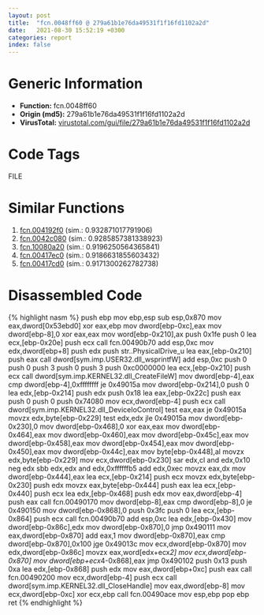 ```yaml
---
layout: post
title:  "fcn.0048ff60 @ 279a61b1e76da49531f1f16fd1102a2d"
date:   2021-08-30 15:52:19 +0300
categories: report
index: false
---
```


# Generic Information
- **Function:** fcn.0048ff60
- **Origin (md5):** 279a61b1e76da49531f1f16fd1102a2d
- **VirusTotal:** [virustotal.com/gui/file/279a61b1e76da49531f1f16fd1102a2d][virustotal_ref]

# Code Tags
<span class="tag" id="FILE">FILE</span>


# Similar Functions

1. [fcn.004192f0][similar_1_ref] (sim.: 0.932871017791906)
2. [fcn.0042c080][similar_2_ref] (sim.: 0.9285857381338923)
3. [fcn.10080a20][similar_3_ref] (sim.: 0.9196250564365841)
4. [fcn.00417ec0][similar_4_ref] (sim.: 0.9186631855603432)
5. [fcn.00417cd0][similar_5_ref] (sim.: 0.9171300262782738)


# Disassembled Code

{% highlight nasm %}
push ebp
mov ebp,esp
sub esp,0x870
mov eax,dword[0x53ebd0]
xor eax,ebp
mov dword[ebp-0xc],eax
mov dword[ebp-8],0
xor eax,eax
mov word[ebp-0x210],ax
push 0x1fe
push 0
lea ecx,[ebp-0x20e]
push ecx
call fcn.00490b70
add esp,0xc
mov edx,dword[ebp+8]
push edx
push str..PhysicalDrive_u
lea eax,[ebp-0x210]
push eax
call dword[sym.imp.USER32.dll_wsprintfW]
add esp,0xc
push 0
push 0
push 3
push 0
push 3
push 0xc0000000
lea ecx,[ebp-0x210]
push ecx
call dword[sym.imp.KERNEL32.dll_CreateFileW]
mov dword[ebp-4],eax
cmp dword[ebp-4],0xffffffff
je 0x49015a
mov dword[ebp-0x214],0
push 0
lea edx,[ebp-0x214]
push edx
push 0x18
lea eax,[ebp-0x22c]
push eax
push 0
push 0
push 0x74080
mov ecx,dword[ebp-4]
push ecx
call dword[sym.imp.KERNEL32.dll_DeviceIoControl]
test eax,eax
je 0x49015a
movzx edx,byte[ebp-0x229]
test edx,edx
jle 0x49015a
mov dword[ebp-0x230],0
mov dword[ebp-0x468],0
xor eax,eax
mov dword[ebp-0x464],eax
mov dword[ebp-0x460],eax
mov dword[ebp-0x45c],eax
mov dword[ebp-0x458],eax
mov dword[ebp-0x454],eax
mov dword[ebp-0x450],eax
mov dword[ebp-0x44c],eax
mov byte[ebp-0x448],al
movzx edx,byte[ebp-0x229]
mov ecx,dword[ebp-0x230]
sar edx,cl
and edx,0x10
neg edx
sbb edx,edx
and edx,0xffffffb5
add edx,0xec
movzx eax,dx
mov dword[ebp-0x444],eax
lea ecx,[ebp-0x214]
push ecx
movzx edx,byte[ebp-0x230]
push edx
movzx eax,byte[ebp-0x444]
push eax
lea ecx,[ebp-0x440]
push ecx
lea edx,[ebp-0x468]
push edx
mov eax,dword[ebp-4]
push eax
call fcn.00490170
mov dword[ebp-8],eax
cmp dword[ebp-8],0
je 0x490150
mov dword[ebp-0x868],0
push 0x3fc
push 0
lea ecx,[ebp-0x864]
push ecx
call fcn.00490b70
add esp,0xc
lea edx,[ebp-0x430]
mov dword[ebp-0x86c],edx
mov dword[ebp-0x870],0
jmp 0x490111
mov eax,dword[ebp-0x870]
add eax,1
mov dword[ebp-0x870],eax
cmp dword[ebp-0x870],0x100
jge 0x49013c
mov ecx,dword[ebp-0x870]
mov edx,dword[ebp-0x86c]
movzx eax,word[edx+ecx*2]
mov ecx,dword[ebp-0x870]
mov dword[ebp+ecx*4-0x868],eax
jmp 0x490102
push 0x13
push 0xa
lea edx,[ebp-0x868]
push edx
mov eax,dword[ebp+0xc]
push eax
call fcn.00490200
mov ecx,dword[ebp-4]
push ecx
call dword[sym.imp.KERNEL32.dll_CloseHandle]
mov eax,dword[ebp-8]
mov ecx,dword[ebp-0xc]
xor ecx,ebp
call fcn.00490ace
mov esp,ebp
pop ebp
ret
{% endhighlight %}


[similar_1_ref]: /report/fcn.004192f0@279a61b1e76da49531f1f16fd1102a2d
[similar_2_ref]: /report/fcn.0042c080@279a61b1e76da49531f1f16fd1102a2d
[similar_3_ref]: /report/fcn.10080a20@a0ac129ff3ea4c0dfa9529c259a9502c
[similar_4_ref]: /report/fcn.00417ec0@279a61b1e76da49531f1f16fd1102a2d
[similar_5_ref]: /report/fcn.00417cd0@279a61b1e76da49531f1f16fd1102a2d
[virustotal_ref]: https://www.virustotal.com/gui/file/279a61b1e76da49531f1f16fd1102a2d